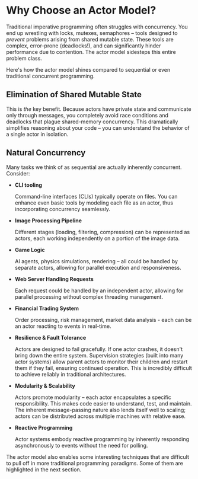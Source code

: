 # Why Choose an Actor Model?

Traditional imperative programming often struggles with concurrency. You end up wrestling with locks, mutexes, semaphores – tools designed to *prevent* problems arising from shared mutable state.  These tools are complex, error-prone (deadlocks!), and can significantly hinder performance due to contention. The actor model sidesteps this entire problem class.

Here's how the actor model shines compared to sequential or even traditional concurrent programming.

## Elimination of Shared Mutable State

This is *the* key benefit. Because actors have private state and communicate only through messages, you completely avoid race conditions and deadlocks that plague shared-memory concurrency.  This dramatically simplifies reasoning about your code – you can understand the behavior of a single actor in isolation.

## Natural Concurrency

 Many tasks we think of as sequential are actually inherently concurrent. Consider:

- **CLI tooling**

  Command-line interfaces (CLIs) typically operate on files. You can enhance even basic tools by modeling each file as an actor, thus incorporating concurrency seamlessly.

- **Image Processing Pipeline**

  Different stages (loading, filtering, compression) can be represented as actors, each working independently on a portion of the image data.

- **Game Logic**

  AI agents, physics simulations, rendering – all could be handled by separate actors, allowing for parallel execution and responsiveness.

- **Web Server Handling Requests**

  Each request could be handled by an independent actor, allowing for parallel processing without complex threading management.

- **Financial Trading System**

  Order processing, risk management, market data analysis - each can be an actor reacting to events in real-time.

- **Resilience & Fault Tolerance**

  Actors are designed to fail gracefully. If one actor crashes, it doesn't bring down the entire system.  Supervision strategies (built into many actor systems) allow parent actors to monitor their children and restart them if they fail, ensuring continued operation. This is incredibly difficult to achieve reliably in traditional architectures.

- **Modularity & Scalability**

  Actors promote modularity – each actor encapsulates a specific responsibility. This makes code easier to understand, test, and maintain.  The inherent message-passing nature also lends itself well to scaling; actors can be distributed across multiple machines with relative ease.

- **Reactive Programming**

  Actor systems embody reactive programming by inherently responding asynchronously to events without the need for polling.

The actor model also enables some interesting techniques that are difficult to pull off in more traditional programming paradigms. Some of them are highlighted in the next section.
